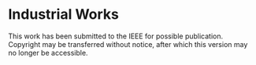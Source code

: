 # Industrial Works
This work has been submitted to the IEEE for possible publication. Copyright may be transferred without notice, after which this version may no longer be accessible.
